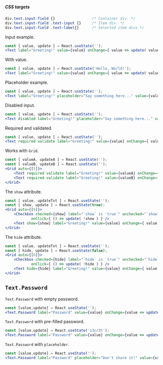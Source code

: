 ##### CSS targets
```css 
div.text.input-field {}                 /* Container div. */
div.text.input-field .text-input {}     /* Item div. */
div.text.input-field .text-label{}      /* Selected item divs */
```

Input example.
```jsx
const [ value, update ] = React.useState('');
<Text label="Greeting!" value={value} onChange={ value => update( value ) } />
```

With value.
```jsx
const [ value, update ] = React.useState('Hello, World!');
<Text label="Greeting!" value={value} onChange={ value => update( value ) } />
```

Placeholder example.
```jsx
const [ value, update ] = React.useState('');
<Text label="Greeting!" placeholder="Say something here..." value={value} onChange={ value => update( value ) } />
```

Disabled input.
```jsx
const [ value, update ] = React.useState('');
<Text disabled label="Greeting!" placeholder="Say something here..." value={value} onChange={ value => update( value ) } />
```

Required and validated.
```jsx
const [ value, update ] = React.useState('');
<Text required validate label="Greeting!" value={value} onChange={ value => update( value ) } />
```

Works with `Grid`.
```jsx
const [ valueA, updateA ] = React.useState('');
const [ valueB, updateB ] = React.useState('');
<Grid auto={[5]}>
    <Text required validate label="Greeting!" value={valueA} onChange={ value => updateA( value ) } />
    <Text required validate label="Greeting!" value={valueB} onChange={ value => updateB( value ) } />
</Grid>
```

The `show` attribute.
```jsx
const [ value, updateTxt ] = React.useState('');
const [ show, update ] = React.useState(true);
<Grid auto={[6]}>
    <Checkbox checked={show} label="`show` is `true`" unchecked="`show` is `false`" 
            onClick={ () => update( !show ) } />
    <Text show={show} label="Greeting!" value={value} onChange={ value => updateTxt( value ) } />
</Grid>
```

The `hide` attribute.
```jsx
const [ value, updateTxt ] = React.useState('');
const [ hide, update ] = React.useState(false);
<Grid auto={[6]}>
    <Checkbox checked={hide} label="`hide` is `true`" unchecked="`hide` is `false`" 
            onClick={ () => update( !hide ) } />
    <Text hide={hide} label="Greeting!" value={value} onChange={ value => updateTxt( value ) } />
</Grid>
```

## `Text.Password`
`Text.Password` with empty password.
```jsx
const [value,update] = React.useState('');
<Text.Password label="Password" value={value} onChange={value => update( value )} />
```

`Text.Password` with pre-filled password.
```jsx
const [value,update] = React.useState('s3cr3t');
<Text.Password label="Password" value={value} onChange={value => update( value )} />
```

`Text.Password` with `placeholder`.
```jsx
const [value,update] = React.useState('');
<Text.Password label="Password" placeholder="Don't share it!" value={value} onChange={value => update( value )} />
```
